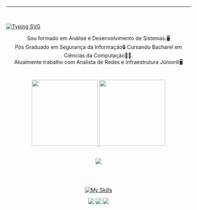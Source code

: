 ____________________________________________________________________________________________________________________________________________________________
<br>

[![Typing SVG](https://readme-typing-svg.herokuapp.com/?color=87CEFA&size=35&center=true&vCenter=true&width=1000&lines=Óla+eu+sou+o+Mateus!+;Bem+vindo+ao+meu+perfil!:%29)](https://git.io/typing-svg)

<div  align="center">
Sou formado em Análise e Desenvolvimento de Sistemas.🖥️<br>
Pós Graduado em Segurança da Informação🔒 
  Cursando Bacharel em Ciências da Computação👨‍💻.
  <br>Atualmente trabalho com Analista de Redes e Infraestrutura Júnior🌐🖥️<br>
<br>
<br>
<div aling="center">
  <a href="https://github.com/mateusfilipeferraz">
  <img height="180em"    src="https://github-readme-stats.vercel.app/api?username=mateusfilipeferraz&show_icons=true&theme=react&include_all_commits=true&count_private=true"/>
  <img height="180em"   src="https://github-readme-stats.vercel.app/api/top-langs/?username=mateusfilipeferraz&layout=compact&langs_count=7&theme=react" />
     <br>
     <br>
</div>

<p align="center">
  <img src="https://github-profile-trophy.vercel.app/?username=mateusfilipeferraz&theme=dracula&row=2&no-bg=true&column=3&margin-w=15&margin-h=15" />
</p>
<div  align="center">

<br>
<br>
<div aling="center">

</div>

![My Skills](https://skillicons.dev/icons?i=java,css,html,linux,github,git,ps,mysql&theme=dark)
  <div> 
  <a href="https://www.instagram.com/mateusfferraz/" ><img src="https://img.shields.io/badge/-Instagram-%23E4405F?style=for-the-badge&logo=instagram&logoColor=white" target="_blank"></a>
  <a href = "mailto:mateus.p.ferraz@gmail.com"><img src="https://img.shields.io/badge/-Gmail-%23333?style=for-the-badge&logo=gmail&logoColor=white" target="_blank"></a>
  <a href="https://www.linkedin.com/in/mateus-ferraz-535b45a4/" target="_blank"><img src="https://img.shields.io/badge/-LinkedIn-%230077B5?style=for-the-badge&logo=linkedin&logoColor=white"></a>
  
 </div>
  </div>
